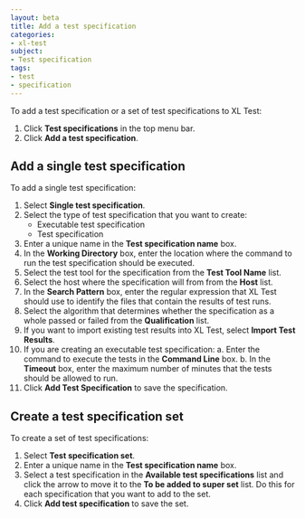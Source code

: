 ```yaml
---
layout: beta
title: Add a test specification
categories:
- xl-test
subject:
- Test specification
tags:
- test
- specification
---
```


To add a test specification or a set of test specifications to XL Test:

1. Click **Test specifications** in the top menu bar.
1. Click **Add a test specification**. 

## Add a single test specification

To add a single test specification:

1. Select **Single test specification**.
1. Select the type of test specification that you want to create:
    * Executable test specification
    * Test specification
1. Enter a unique name in the **Test specification name** box.
1. In the **Working Directory** box, enter the location where the command to run the test specification should be executed.
1. Select the test tool for the specification from the **Test Tool Name** list.
1. Select the host where the specification will from from the **Host** list.
1. In the **Search Pattern** box, enter the regular expression that XL Test should use to identify the files that contain the results of test runs.
1. Select the algorithm that determines whether the specification as a whole passed or failed from the **Qualification** list.
1. If you want to import existing test results into XL Test, select **Import Test Results**.
1. If you are creating an executable test specification:
    a. Enter the command to execute the tests in the **Command Line** box.
    b. In the **Timeout** box, enter the maximum number of minutes that the tests should be allowed to run.
1. Click **Add Test Specification** to save the specification.

## Create a test specification set

To create a set of test specifications:

1. Select **Test specification set**.
1. Enter a unique name in the **Test specification name** box.
1. Select a test specification in the **Available test specifications** list and click the arrow to move it to the **To be added to super set** list. Do this for each specification that you want to add to the set.
1. Click **Add test specification** to save the set.
